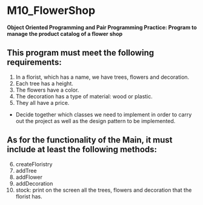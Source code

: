 # M10_FlowerShop
 **Object Oriented Programming and Pair Programming Practice: Program to manage the product catalog of a flower shop**

## This program must meet the following requirements:
1. In a florist, which has a name, we have trees, flowers and decoration.
2. Each tree has a height.
3. The flowers have a color.
4. The decoration has a type of material: wood or plastic.
5. They all have a price.
* Decide together which classes we need to implement in order to carry out the project as well as the design pattern to be implemented.

## As for the functionality of the Main, it must include at least the following methods:
6. createFloristry
7. addTree
8. addFlower
9. addDecoration
10. stock: print on the screen all the trees, flowers and decoration that the florist has.

